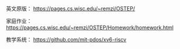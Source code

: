 
英文原版：
https://pages.cs.wisc.edu/~remzi/OSTEP/

家庭作业：
https://pages.cs.wisc.edu/~remzi/OSTEP/Homework/homework.html

教学系统：
https://github.com/mit-pdos/xv6-riscv